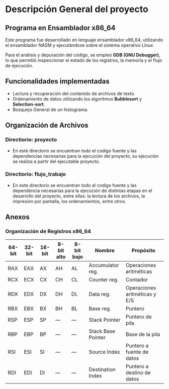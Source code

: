 # Descripción General del proyecto

## Programa en Ensamblador x86_64
Este programa fue desarrollado en lenguaje ensamblador x86_64, utilizando el ensamblador NASM y ejecutándose sobre el sistema operativo Linux.  

Para el análisis y depuración del código, se empleó **GDB (GNU Debugger)**, lo que permitió inspeccionar el estado de los registros, la memoria y el flujo de ejecución.  

## Funcionalidades implementadas

- Lectura y recuperación del contenido de archivos de texto.
- Ordenamiento de datos utilizando los algoritmos **Bubblesort** y **Selection-sort**.
- Bosquejo General de un histograma.

## Organización de Archivos

### Directiorio: proyecto
- En este directorio se encuentran todo el codigo fuente y las dependencias necesarias para la ejecución del proyecto, su ejecución se realiza a partir del ejecutable proyecto.

### Directiorio: flujo_trabajo
- En este directorio se encuentran todo el codigo fuente y las dependencia necesarias para la ejecución de distintas etapas en el desarrollo del proyecto, entre ellas: la lectura de los archivos, la impresión por pantalla, los ordenamientos, entre otros.


## Anexos
### Organización de Registros x86_64  

| **64-bit** | **32-bit** | **16-bit** | **8-bit alto** | **8-bit bajo** | **Nombre**            | **Propósito**                                |
|------------------|------------------|-----------------|----------------------|----------------------|-----------------------|----------------------------------------------|
| RAX              | EAX              | AX              | AH                   | AL                   | Accumulator reg.      | Operaciones aritméticas                      |
| RCX              | ECX              | CX              | CH                   | CL                   | Counter reg.          | Contador                                     |
| RDX              | EDX              | DX              | DH                   | DL                   | Data reg.             | Operaciones aritméticas y E/S                |
| RBX              | EBX              | BX              | BH                   | BL                   | Base reg.             | Puntero                                      |
| RSP              | ESP              | SP              | —                    | —                    | Stack Pointer         | Puntero de pila                              |
| RBP              | EBP              | BP              | —                    | —                    | Stack Base Pointer    | Base de la pila                              |
| RSI              | ESI              | SI              | —                    | —                    | Source Index          | Puntero a fuente de datos                    |
| RDI              | EDI              | DI              | —                    | —                    | Destination Index     | Puntero a destino de datos                   |
